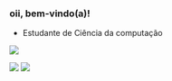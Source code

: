 ### oii, bem-vindo(a)!
- Estudante de Ciência da computação

<p>
<a href="https://github.com/Gurupreet">
  <img align="center" src="https://github-readme-stats.vercel.app/api/top-langs/?username=leticiamatie&theme=dracula&hide_langs_below=1" />
</a>
</p>

<p align="left">
   <a target="_blank" href="https://www.linkedin.com/in/leticia-matie-05522a23b/" alt="Linkedin">
  <img src="https://img.shields.io/badge/-LinkedIn-%230077B5?style=for-the-badge&logo=linkedin&logoColor=white" target="_blank"></a>
   
   <a target="_blank" href="mailto:matieleticia@gmail.com" alt="Gmail">
  <img src="https://img.shields.io/badge/Gmail-D14836?style=for-the-badge&logo=gmail&logoColor=white"</a>
</p>




